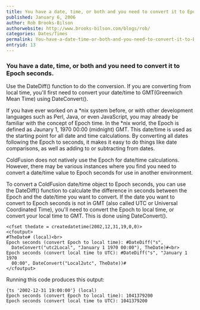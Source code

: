 ```yaml
---
title: You have a date, time, or both and you need to convert it to Epoch seconds.
published: January 6, 2006
author: Rob Brooks-Bilson
authorwebsite: http://www.brooks-bilson.com/blogs/rob/
categories: Dates/Times
permalink: You-have-a-date-time-or-both-and-you-need-to-convert-it-to-Epoch-seconds.html
entryid: 13
---
```


<h3>You have a date, time, or both and you need to convert it to Epoch seconds.</h3>

<p>
Use the DateDiff() function to do the conversion.  If you are converting from local time, you'll first need to convert your date/time to GMT(Greenwich Mean Time) using DateConvert(). 
</p>

<p>
If you have ever worked on a *nix system before, or with other development languages such as Perl, Java, or even JavaScript, you may already be familiar with the concept of Epoch time.  In the *nix world, the Epoch is defined as Jaunary 1, 1970 00:00 (midnight) GMT.  This date/time is used as the starting point for all date and time calculations.  By converting all dates following the Epoch to seconds, it makes it easy to do things like date comparisons, as well as adding to or subtracting from dates.  
</p>

<p>
ColdFusion does not natively use the Epoch for date/time calculations.  However, there may be various instances where you find you need to convert a date/time value to Epoch seconds for use in another environment.
</p>

<p>
To convert a ColdFusion date/time object to Epoch seconds, you can use the DateDiff() function to calculate the difference in seconds between the Epoch and the date/time you want to convert.  If the date you want to convert to Epoch seconds is not in GMT (also called UTC or Universal Coordinated Time), you'll need to convert the Epoch to local time, or convert your local time to GMT.  This is done using DateConvert().
</p>

<pre><code class="language-markup">&lt;cfset thedate = createdatetime(2002,12,31,19,0,0)&gt;
&lt;cfoutput&gt;
#TheDate# (local)&lt;br&gt;
Epoch seconds (convert Epoch to local time): #DateDiff(&quot;s&quot;,
  DateConvert(&quot;utc2Local&quot;, &quot;January 1 1970 00:00&quot;), TheDate)#&lt;br&gt;
Epoch seconds (convert local time to UTC): #DateDiff(&quot;s&quot;, &quot;January 1 1970
  00:00&quot;, DateConvert(&quot;Local2utc&quot;, TheDate))#
&lt;/cfoutput&gt;
</code></pre>

<p>
Running this code produces this output:
</p>

<pre><code class="language-markup">{ts '2002-12-31 19:00:00'} (local)
Epoch seconds (convert Epoch to local time): 1041379200
Epoch seconds (convert local time to UTC): 1041379200
</code></pre>



